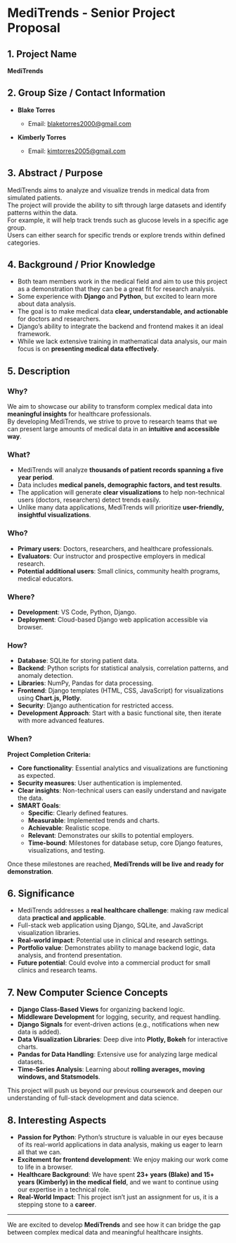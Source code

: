# MediTrends - Senior Project Proposal

## 1. Project Name
**MediTrends**

## 2. Group Size / Contact Information
- **Blake Torres**  
  - Email: blaketorres2000@gmail.com  

- **Kimberly Torres**  
  - Email: kimtorres2005@gmail.com  

## 3. Abstract / Purpose
MediTrends aims to analyze and visualize trends in medical data from simulated patients.  
The project will provide the ability to sift through large datasets and identify patterns within the data.  
For example, it will help track trends such as glucose levels in a specific age group.  
Users can either search for specific trends or explore trends within defined categories.  

## 4. Background / Prior Knowledge
- Both team members work in the medical field and aim to use this project as a demonstration that they can be a great fit for research analysis.
- Some experience with **Django** and **Python**, but excited to learn more about data analysis.
- The goal is to make medical data **clear, understandable, and actionable** for doctors and researchers.
- Django’s ability to integrate the backend and frontend makes it an ideal framework.
- While we lack extensive training in mathematical data analysis, our main focus is on **presenting medical data effectively**.

## 5. Description

### **Why?**
We aim to showcase our ability to transform complex medical data into **meaningful insights** for healthcare professionals.  
By developing MediTrends, we strive to prove to research teams that we can present large amounts of medical data in an **intuitive and accessible way**.

### **What?**
- MediTrends will analyze **thousands of patient records spanning a five year period**.
- Data includes **medical panels, demographic factors, and test results**.
- The application will generate **clear visualizations** to help non-technical users (doctors, researchers) detect trends easily.
- Unlike many data applications, MediTrends will prioritize **user-friendly, insightful visualizations**.

### **Who?**
- **Primary users**: Doctors, researchers, and healthcare professionals.
- **Evaluators**: Our instructor and prospective employers in medical research.
- **Potential additional users**: Small clinics, community health programs, medical educators.

### **Where?**
- **Development**: VS Code, Python, Django.
- **Deployment**: Cloud-based Django web application accessible via browser.

### **How?**
- **Database**: SQLite for storing patient data.
- **Backend**: Python scripts for statistical analysis, correlation patterns, and anomaly detection.
- **Libraries**: NumPy, Pandas for data processing.
- **Frontend**: Django templates (HTML, CSS, JavaScript) for visualizations using **Chart.js, Plotly**.
- **Security**: Django authentication for restricted access.
- **Development Approach**: Start with a basic functional site, then iterate with more advanced features.

### **When?**
**Project Completion Criteria:**
- **Core functionality**: Essential analytics and visualizations are functioning as expected.
- **Security measures**: User authentication is implemented.
- **Clear insights**: Non-technical users can easily understand and navigate the data.
- **SMART Goals**:
  - **Specific**: Clearly defined features.
  - **Measurable**: Implemented trends and charts.
  - **Achievable**: Realistic scope.
  - **Relevant**: Demonstrates our skills to potential employers.
  - **Time-bound**: Milestones for database setup, core Django features, visualizations, and testing.

Once these milestones are reached, **MediTrends will be live and ready for demonstration**.

## 6. Significance
- MediTrends addresses a **real healthcare challenge**: making raw medical data **practical and applicable**.
- Full-stack web application using Django, SQLite, and JavaScript visualization libraries.
- **Real-world impact**: Potential use in clinical and research settings.
- **Portfolio value**: Demonstrates ability to manage backend logic, data analysis, and frontend presentation.
- **Future potential**: Could evolve into a commercial product for small clinics and research teams.

## 7. New Computer Science Concepts
- **Django Class-Based Views** for organizing backend logic.
- **Middleware Development** for logging, security, and request handling.
- **Django Signals** for event-driven actions (e.g., notifications when new data is added).
- **Data Visualization Libraries**: Deep dive into **Plotly, Bokeh** for interactive charts.
- **Pandas for Data Handling**: Extensive use for analyzing large medical datasets.
- **Time-Series Analysis**: Learning about **rolling averages, moving windows, and Statsmodels**.

This project will push us beyond our previous coursework and deepen our understanding of full-stack development and data science.

## 8. Interesting Aspects
- **Passion for Python**: Python’s structure is valuable in our eyes because of its real-world applications in data analysis, making us eager to learn all that we can.
- **Excitement for frontend development**: We enjoy making our work come to life in a browser.
- **Healthcare Background**: We have spent **23+ years (Blake) and 15+ years (Kimberly) in the medical field**, and we want to continue using our expertise in a technical role.
- **Real-World Impact**: This project isn’t just an assignment for us, it is a stepping stone to a **career**.

---

We are excited to develop **MediTrends** and see how it can bridge the gap between complex medical data and meaningful healthcare insights.
